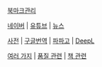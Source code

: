 [북마크관리](https://github.com/bigtom77/bookmark/tree/main)  

[네이버](https://www.naver.com) | [유튜브](https://www.youtube.com) | [뉴스](https://news.naver.com)  

[사전](https://dict.naver.com) | [구글번역](https://translate.google.co.kr/?hl=ko&tab=TT) | [파파고](https://papago.naver.com/?sk=auto&tk=en) | [DeepL](https://www.deepl.com/en/write)  

[여러 가지](./various.md) | [품질 관련](./quality.md) | [책 관련](./library.md)  
